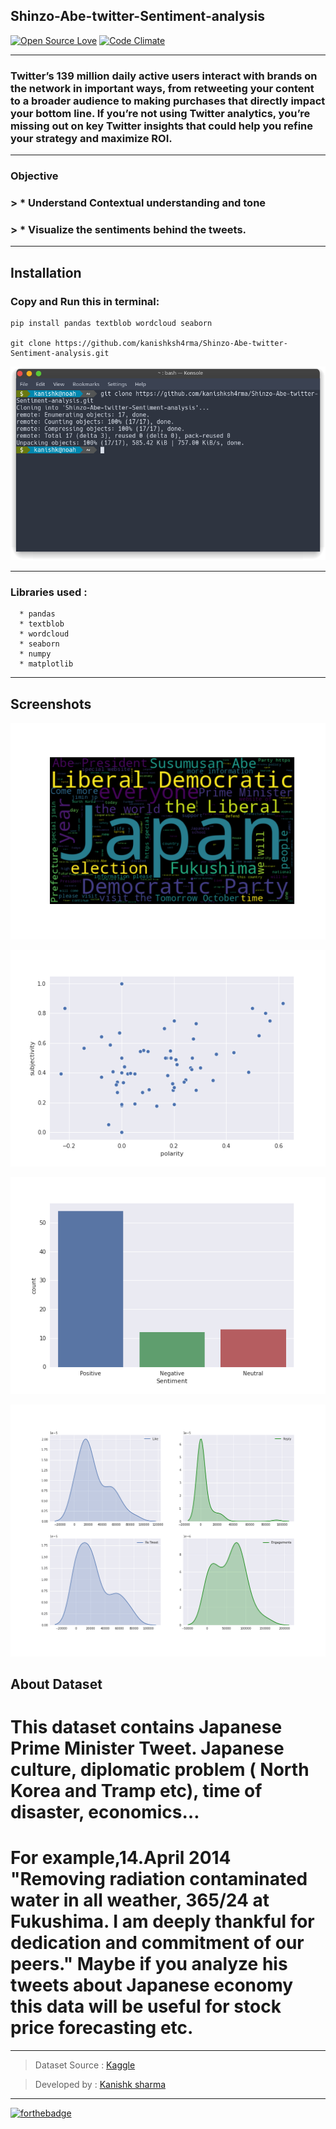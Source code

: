 ## Shinzo-Abe-twitter-Sentiment-analysis

[![Open Source Love](https://badges.frapsoft.com/os/v3/open-source.svg?v=102)](https://github.com/kanishksh4rma/Cancer-Prediction-in-Early-stages) [![Code Climate](https://codeclimate.com/github/boennemann/badges.svg)](https://github.com/kanishksh4rma/Cancer-Prediction-in-Early-stages)

---

### Twitter’s 139 million daily active users interact with brands on the network in important ways, from retweeting your content to a broader audience to making purchases that directly impact your bottom line. If you’re not using Twitter analytics, you’re missing out on key Twitter insights that could help you refine your strategy and maximize ROI.

---

### Objective

### > * Understand Contextual understanding and tone
### > * Visualize the sentiments behind the tweets.

---

## **Installation**

### Copy and Run this in terminal: 

```
pip install pandas textblob wordcloud seaborn

git clone https://github.com/kanishksh4rma/Shinzo-Abe-twitter-Sentiment-analysis.git
```

![demo_install](/screenshots/demo_install.png)

---

### Libraries used : 
```
  * pandas
  * textblob
  * wordcloud
  * seaborn
  * numpy
  * matplotlib
```

---

## Screenshots

![Screenshot 1](/screenshots/ss1.png)

![Screenshot 2](/screenshots/ss2.png)

![Screenshot 3](/screenshots/ss3.png)

![Screenshot 4](/screenshots/ss4.png)

## About Dataset

# This dataset contains Japanese Prime Minister Tweet. Japanese culture, diplomatic problem ( North Korea and Tramp etc), time of disaster, economics…

# For example,14.April 2014 "Removing radiation contaminated water in all weather, 365/24 at Fukushima. I am deeply thankful for dedication and commitment of our peers." Maybe if you analyze his tweets about Japanese economy this data will be useful for stock price forecasting etc.

---

> Dataset Source : [Kaggle](https://www.kaggle.com/team-ai/shinzo-abe-japanese-prime-minister-twitter-nlp)

> Developed by : [Kanishk sharma](github.com/kanishksh4rma)
  
---

[![forthebadge](https://forthebadge.com/images/badges/built-with-love.svg)](https://github.com/kanishksh4rma/World-Happiness-Index-2020--data-visualization)
